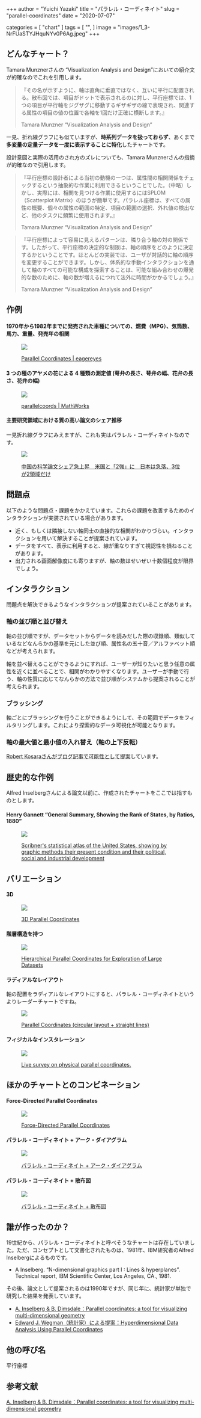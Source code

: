 +++
author = "Yuichi Yazaki"
title = "パラレル・コーディネイト"
slug = "parallel-coordinates"
date = "2020-07-07"

categories = [
    "chart"
]
tags = [
    "",
]
image = "images/1_3-NrFUaSTYJHquNYv0P6Ag.jpeg"
+++

## どんなチャート？

Tamara Munznerさんの “Visualization Analysis and Design”においての紹介文が的確なのでこれを引用します。

> 『その名が示すように、軸は直角に垂直ではなく、互いに平行に配置される。散布図では、項目がドットで表示されるのに対し、平行座標では、1つの項目が平行軸をジグザグに移動するギザギザの線で表現され、関連する属性の項目の値の位置で各軸を1回だけ正確に横断します。』
> 
> Tamara Munzner “Visualization Analysis and Design”

一見、折れ線グラフにも似ていますが、**時系列データを扱っておらず**、あくまで**多変量の定量データを一度に表示することに特化**したチャートです。

設計意図と実際の活用のされ方のズレについても、Tamara Munznerさんの指摘が的確なので引用します。

> 『平行座標の設計者による当初の動機の一つは、属性間の相関関係をチェックするという抽象的な作業に利用できるということでした。（中略）しかし、実際には、相関を見つける作業に使用するにはSPLOM（Scatterplot Matrix）のほうが簡単です。パラレル座標は、すべての属性の概要、個々の属性の範囲の特定、項目の範囲の選択、外れ値の検出など、他のタスクに頻繁に使用されます。』
> 
> Tamara Munzner “Visualization Analysis and Design”

> 『平行座標によって容易に見えるパターンは、隣り合う軸の対の関係です。したがって、平行座標の決定的な制限は、軸の順序をどのように決定するかということです。ほとんどの実装では、ユーザが対話的に軸の順序を変更することができます。しかし、体系的な手動インタラクションを通して軸のすべての可能な構成を探索することは、可能な組み合わせの爆発的な数のために、軸の数が増えるにつれて法外に時間がかかるでしょう。』
> 
> Tamara Munzner “Visualization Analysis and Design”

## 作例

#### 1970年から1982年までに発売された車種についての、燃費（MPG）、気筒数、馬力、重量、発売年の相関

<figure>

![](images/parcoords-full.png)

<figcaption>

[Parallel Coordinates | eagereyes](https://eagereyes.org/techniques/parallel-coordinates)

</figcaption>

</figure>

#### 3 つの種のアヤメの花による 4 種類の測定値 (萼弁の長さ、萼弁の幅、花弁の長さ、花弁の幅) 

<figure>

![](images/parallelcoordinatesplotforgroupeddataexample_01_ja_JP.png)

<figcaption>

[parallelcoords | MathWorks](https://jp.mathworks.com/help/stats/parallelcoords.html)

</figcaption>

</figure>

#### 主要研究領域における質の高い論文のシェア推移

一見折れ線グラフにみえますが、これも実はパラレル・コーディネイトなのです。

<figure>

![](images/9.jpg)

<figcaption>

[中国の科学論文シェア急上昇　米国と「2強」に　日本は急落、3位が2領域だけ](https://mainichi.jp/articles/20190505/k00/00m/040/238000c)

</figcaption>

</figure>

## 問題点

以下のような問題点・課題をかかえています。これらの課題を改善するためのインタラクションが実装されている場合があります。

- 近く、もしくは隣接しない軸同士の直接的な相関がわかりづらい。インタラクションを用いて解決することが提案されています。
- データをすべて、表示に利用すると、線が重なりすぎて視認性を損ねることがあります。
- 出力される画面解像度にも寄りますが、軸の数はせいぜい十数個程度が限界でしょう。

## インタラクション

問題点を解決できるようなインタラクションが提案されていることがあります。

### 軸の並び順と並び替え

軸の並び順ですが、データセットからデータを読みだした際の収録順、類似しているなどなんらかの基準を元にした並び順、属性名の五十音／アルファベット順などが考えられます。

軸を並べ替えることができるようにすれば、ユーザーが知りたいと思う任意の属性を近くに並べることで、相関がわかりやすくなります。ユーザーが手動で行う、軸の性質に応じてなんらかの方法で並び順がシステムから提案されることが考えられます。

### ブラッシング

軸ごとにブラッシングを行うことができるようにして、その範囲でデータをフィルタリングします。これにより探索的なデータ可視化が可能となります。

### 軸の最大値と最小値の入れ替え（軸の上下反転）

[Robert Kosaraさんがブログ記事で可能性として提案](https://eagereyes.org/techniques/parallel-coordinates)しています。

## 歴史的な作例

Alfred Inselbergさんによる論文以前に、作成されたチャートをここでは指すものとします。

#### Henry Gannett “General Summary, Showing the Rank of States, by Ratios, 1880”

<figure>

![](images/Multivariate-ranked-list-parallel-coordinates-chart-Henry-Gannett-General-Summary_W640.jpg)

<figcaption>

[Scribner's statistical atlas of the United States, showing by graphic methods their present condition and their political, social and industrial development](https://www.loc.gov/item/a40001834/)

</figcaption>

</figure>

## バリエーション

#### 3D

<figure>

![](images/3D-Parallel-Coordinates.png)

<figcaption>

[3D Parallel Coordinates](https://innovis.cpsc.ucalgary.ca/Research/3DParallelCoordinates)

</figcaption>

</figure>

#### 階層構造を持つ

<figure>

![](images/Hierarchical-Parallel-Coordinates.png)

<figcaption>

[Hierarchical Parallel Coordinates for Exploration of Large Datasets](http://davis.wpi.edu/xmdv/docs/vis99_HPC.pdf)

</figcaption>

</figure>

#### ラディアルなレイアウト

軸の配置をラディアルなレイアウトにすると、パラレル・コーディネイトというよりレーダーチャートですね。

<figure>

![](images/parallel_coordinates_circular_straight.preview.png)

<figcaption>

[Parallel Coordinates (circular layout + straight lines)](https://tulip.labri.fr/TulipDrupal/?q=node/331)

</figcaption>

</figure>

#### フィジカルなインスタレーション

<figure>

![](images/1_3-NrFUaSTYJHquNYv0P6Ag.jpeg)

<figcaption>

[Live survey on physical parallel coordinates.](https://datastori.es/data-stories-58-domestic-data-streamers/)

</figcaption>

</figure>

## ほかのチャートとのコンビネーション

#### Force-Directed Parallel Coordinates

<figure>

![](images/FAO-Food-Price-Indices-since-1990-data-set-as-used-for-the-data-exploration-phase-of-the_W640.jpg)

<figcaption>

[Force-Directed Parallel Coordinates](https://www.researchgate.net/publication/260736362_Force-Directed_Parallel_Coordinates)

</figcaption>

</figure>

#### パラレル・コーディネイト + アーク・ダイアグラム

<figure>

![](images/1_XMcjkc6AjZ2s1tER2B-p1w.jpeg)

<figcaption>

[パラレル・コーディネイト + アーク・ダイアグラム](http://moebio.com/clients/medde/territoiredurable/)

</figcaption>

</figure>

#### パラレル・コーディネイト + 散布図

<figure>

![](images/mfig003.jpg)

<figcaption>

[パラレル・コーディネイト + 散布図](https://onlinelibrary.wiley.com/doi/full/10.1002/cyto.a.20288)

</figcaption>

</figure>

## 誰が作ったのか？

19世紀から、パラレル・コーディネイトと呼べそうなチャートは存在していました。ただ、コンセプトとして文書化されたものは、1981年、IBM研究者のAlfred Inselbergによるものです。

- A Inselberg. “N-dimensional graphics part I : Lines & hyperplanes”. Technical report, IBM Scientific Center, Los Angeles, CA., 1981.

その後、論文として提案されるのは1990年ですが、同じ年に、統計家が単独で研究した結果を発表しています。

- [A. Inselberg & B. Dimsdale：Parallel coordinates: a tool for visualizing multi-dimensional geometry](https://www.researchgate.net/publication/3505028_Parallel_Coordinates_A_Tool_for_Visualizing_Multi-Dimensional_Geometry)
- [Edward J. Wegman（統計家）による提案：Hyperdimensional Data Analysis Using Parallel Coordinates](https://www.researchgate.net/publication/224285724_Hyperdimensional_Data_Analysis_Using_Parallel_Coordinates)

## 他の呼び名

平行座標

## 参考文献

[A. Inselberg & B. Dimsdale：Parallel coordinates: a tool for visualizing multi-dimensional geometry](https://www.researchgate.net/publication/3505028_Parallel_Coordinates_A_Tool_for_Visualizing_Multi-Dimensional_Geometry)
